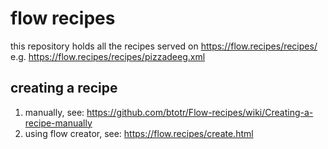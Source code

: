 # flow recipes

this repository holds all the recipes served on https://flow.recipes/recipes/<file name>
  e.g. https://flow.recipes/recipes/pizzadeeg.xml

## creating a recipe
1. manually, see: https://github.com/btotr/Flow-recipes/wiki/Creating-a-recipe-manually
2. using flow creator, see: https://flow.recipes/create.html 
